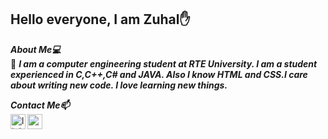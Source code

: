  ## Hello everyone, I am Zuhal✋

***About Me💻<br>***
💬 ***I am a computer engineering student at RTE University. I am a student experienced in C,C++,C# and JAVA. Also I know HTML and CSS.I care about writing new code. I love learning new things.***

***Contact Me📫*** <br>
[<img align="left" alt="linkedin | LinkedIn" width="24px" src="https://raw.githubusercontent.com/peterthehan/peterthehan/master/assets/linkedin.svg" />][linkedin]
[<img align="left" height="24" width="24" src="https://cdn.jsdelivr.net/npm/simple-icons@v4/icons/gmail.svg" />][gmail]
<br />

[linkedin]: https://www.linkedin.com/in/zuhal-alta%C5%9F-3b9707210
[gmail]: mailto:zuhal_altas20@erdogan.edu.tr
<br />
